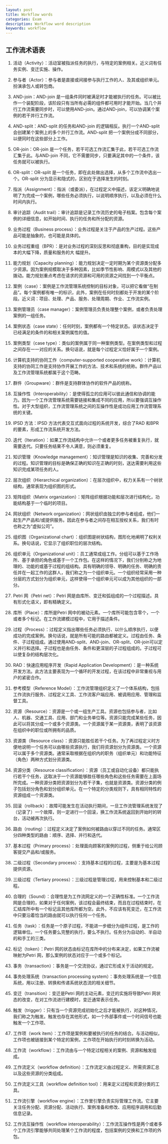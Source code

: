 ```yaml
---
layout: post
title: Workflow words
categories: Exam
description: Workflow word description
keywords: workflow
---
```


## 工作流术语表
1) 活动（Activity）：活动室被指派任务的执行，与特定的案例相关。近义词有任务实例、变迁实施、操作。

2) 参与者（Actor）：参与者是直接或间接参与执行工作的人、及其或组织单元。扮演承包人或转包商。

3) AND-join：AND-join 是一组条件同时被满足时才能被执行的任务。可以被比作一个装配阶段，该阶段只有当所有必需的组件都可用时才能开始。当几个并行工作流需要同步时，可以使用AND-join。通过AND-join，可以协调某个案例的若干并行工作流。

4) AND-split：AND-split 的任务和AND-join 的逻辑相反。执行一个AND-split 会创建某个案例上的多个并行工作流。AND-split 把一个案例分成不同部分，以便同时在这些部分上工作。

5) OR-join：OR-join 是一个任务，若干可选工作流汇集于此，若干可选工作流汇集于此。与AND-join 不同，它不需要同步，只要满足其中的一个条件，该任务就可以被执行。

6) OR-split：OR-split 是一个任务，即在此处做出选择，从多个工作流中选出一个。OR-split 分为显示和隐式的，区别在于选择发生的时刻。

7) 指派（Assignment）：指派（或委派），在过程定义中描述，该定义明确地说明了为完成一个案例，哪些任务必须执行，以说明顺序执行，以及必须在什么时间内执行。

8) 审计追踪（Audit trail）：审计追踪是记录工作流历史的电子档案。包含每个案例的详细信息，如开始时间、执行的任务和所分配的资源。

9) 业务过程（Business process）：业务过程是关注于产品的生产过程。这些产品可能是抽象的，也可能是具体的。

10) 业务过程重组（BPR）：是对业务过程的深刻反思和彻底重构，目的是实现成本的大幅下降，质量和服务的大
幅提升。

11) 能力规划（Capacity planning）：能力规划决定一定时期为某个资源类分配多少资源。因为案例规模取决于多种因素，比如季节性影响、周模式以及其他的拨动。能力规划重点考虑在请求的资源和可用的资源之间找到一个平衡点。

12) 案例（case）：案例是工作流管理系统控制的目标对象，可以把它看做“在制品”。每个案例都有唯一的标识，此外，案例在任何时刻都处于开发的某个阶段。近义词：项目、处理、产品、服务、处理周期、作业、工作流实例。

13) 案例管理员（case manager）：案例管理员负责处理整个案例，或者负责处理案例的一组任务。

14) 案例状态（case state）：任何时刻，案例都有一个特定状态。该状态决定于已经满足的条件的和相关案例属性的值。

15) 案例类型（case type）：类似的案例属于同一种案例类型。在案例类型和过程之间存在一一对应的关系。换句话说，就是每个过程定义恰好属于一个案例。

16) 计算机支持的协同工作（computer-supported cooperative work）：计算机支持的协同工作是支持协作开展工作的方法、技术和系统的统称。群件产品以及工作流管理系统都属于这个范畴。

17) 群件（Groupware）：群件是支持群体协作的软件产品的统称。

18) 互操作性（Interoperability）：是使得孤立的应用可以彼此通信和协调的能力。因为一个工作流管理系统需要链接和集成不同的应用，所以要强调互操作性。对于大型组织，工作流管理系统之间的互操作性是成功应用工作流管理系统的关键。

19) IPSD 方法：IPSD 方法代表交互式面向过程的系统开发，综合了RAD 和BPR 的要素，形成工作流系统开发方法。

20) 迭代（Iteration）：如果工作流结构中允许一个或者更多任务被重复执行，就需要迭代。只要任务结果不令人满意，则必须重复。

21) 知识管理（Knowledge management）：知识管理是知识的收集、完善和分发的过程。知识管理的目标是确保正确的知识在正确的时刻，送达需要利用这些知识完成某项任务的人。

22) 层次组织（Hierarchical organization）：在层次组织中，权力关系有一个树状结构，通常表现为组织图的形式。

23) 矩阵组织（Matrix organization）：矩阵组织根据功能和层次进行结构化，功能结构基于一个临时的项目。

24) 网状组织（Network organization）：网状组织由独立的参与者组成，他们一起生产产品和/或提供服务。因此在参与者之间存在相互授权关系，我们有时也称之为“虚拟公司”。

25) 组织图（Organizational chart）：组织图是树状结构，图形化地阐明了权利关系。换句话说，它显示了组织职位的层次结构。

26) 组织单元（Organizational unit）：员工通常成组工作。分组可以基于工作场所、基于承担的角色或基于一个工作包。在这样的情况下，我们分别称之为地理的、功能的或基于过程的组结构。具有明确的领导、明确的任务、明确的责任并在一起工作的这群人，我们称之为一个组织单元。一个组织经常采用一种分层的方式划分为组织单元，这样使得一个组织单元可以成为其他组织的一部分。

27) Petri 网（Petri net）：Petri 网是由库所、变迁和弧组成的一个过程描述。具有形式化语义，即有精确定义。

28) 库所（Place）：库所是Petri 网中的被动元素。一个库所可能包含零个，一个或者多个标记。在工作流建模过程中，它用于描述条件。

29) 过程（Process）：过程定义指出哪些任务必须执行、以什么顺序执行，以便成功的完成案例。换句话说，就是所有可能的路由都被定义。过程由任务、条件、子过程组成。通过使用AND-split、AND-join、OR-split、OR-join可以定义并行和选择。子过程也是由任务、条件和更深层的子过程组成的。子过程可以使复杂的结构层次化。

30) RAD：快速应用程序开发（Rapid Application Development）：是一种系统开发方法。此方法主要表现为一个循环的开发过程，在该过程中非常重视与用户的紧密合作。

31) 参考模型（Reference Model）：工作流管理组织定义了一个体系结构，包括工作流执行服务、过程定义工具、工作流客户端应用、被调用应用、管理和监督工具。

32) 资源（Resource）：资源是一个或一组生产工具。资源也包括参与者，比如人、机器、交通工具、应用、部门和业务单位等。资源只能完成某些任务，因此可以将其分成一个或多个资源类。一个资源属于某一资源类，表明了该资源在组织中的职位或所拥有的品质。

33) 资源类（Resource class）：资源只能胜任若干个任务。为了再过程定义时方便地说明一个任务可以由哪些资源执行，我们将资源划分为资源类。一个资源可以属于多个资源类。通常采取根据在组织内的职务（组织单元）和功能特征（角色）两种方式划分资源类。

34) 资源分类（Resource classification）：资源（员工或自动化设备）都只能执行若干个任务，这取决于一个资源能够胜任哪些角色和这些任务需要在上面场所完成。一种资源分类把资源划分为若干子集，也就是资源类。资源分类的例子包括划分角色和划分组织单元。在一个特定的分类规则下，具有相同特性的资源组成一个资源类。

35) 回滚（rollback）：故障可能发生在活动执行期间，一旦工作流管理系统发现了（记录了）一个故障，则一定进行一个回滚，换工作流系统返回到开始时的转台，活动被再次执行。

36) 路由（routing）：过程定义决定了案例如何被路由以穿过不同的任务。通常区分四种类型的路由：顺序、选择、并行和迭代。

37) 基本过程（Primary process）：处理面向顾客的案例的过程，侧重于给公司顾客提交产品和/或服务。

38) 二级过程（Secondary process）：支持基本过程的过程，主要是为基本过程提供资源。

39) 三级过程（Tertiary process）：三级过程是管理过程，用来控制基本和二级过程。

40) 合理的（Sound）：合理性是为工作流网定义的一个正确性标准。一个工作流网是合理的，如果对于任何案例，该过程会最终结束，而且在过程结束时，在汇结库所中有一个标记且其他库所都为空。此外，不应该有死变迁，在工作流中只要沿着恰当的路由就可以执行任何一个任务。

41) 任务（task）：任务是一个原子过程，不能进一步细分为组件过程，是工作的逻辑单位。一个任务要么完整的执行，要么不执行。任务分为自动的、半自动的和手工的三类。

42) 标记（token）：Petri 网的状态由标记在库所中的分布来决定，如果工作流被映射为Petri 网，那么案例的状态对应于一个或多个标记。

43) 事务（transaction）：事务是一个交流协议，通过它形成关于活动的规定。

44) 事务处理系统（transaction processing system）：事务处理系统是一个信息系统，用以注册、转换和传递系统状态流的相关细节。

45) 变迁（transition）：变迁是Petri 网的主动元素，变迁的实施将导致Petri 网状态的改变，在对工作流进行建模时，变迁通常表示任务。

46) 触发（trigger）：只有当一个资源完成初始化之后才能被执行，对这种情况，我们称之为触发。触发也存在其他形式，如一个外部事件或一个时间信号也能触发一个工作项、

47) 工作项（work item）：工作项是案例和要被执行的任务的结合。与活动相似，工作项也被链接到某个特定的案例，工作项在开始执行的时刻转换为活动。

48) 工作流（workflow）：工作流由与一个特定过程相关的案例、资源和触发组成。

49) 工作流定义（workflow definition）：工作流定义由过程定义、所需资源汇总以及这些资源的分类组成。

50) 工作流定义工具（workflow definition tool）：用来定义过程和资源分类的工具。

51) 工作流引擎（workflow engine）：工作里引擎负责实际管理工作流。它主要关注任务分配、资源分配、活动执行、案例准备和修改、应用程序调用和后勤信息记录。

52) 工作流互操作性（workflow interoperability）：工作流互操作性是两个或者多个工作流引擎能够共同处理某个工作流的程度，包括案例的交换和工作项的外包。
